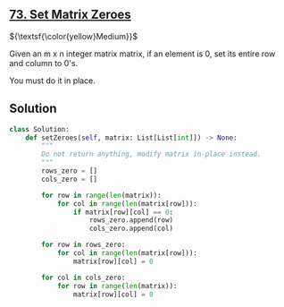 ## [73. Set Matrix Zeroes](https://leetcode.com/problems/set-matrix-zeroes/description/)

${\textsf{\color{yellow}Medium}}$

Given an m x n integer matrix matrix, if an element is 0, set its entire row and column to 0's.

You must do it in place.

## Solution
```python
class Solution:
    def setZeroes(self, matrix: List[List[int]]) -> None:
        """
        Do not return anything, modify matrix in-place instead.
        """
        rows_zero = []
        cols_zero = []

        for row in range(len(matrix)):
            for col in range(len(matrix[row])):
                if matrix[row][col] == 0:
                    rows_zero.append(row)
                    cols_zero.append(col)

        for row in rows_zero:
            for col in range(len(matrix[row])):
                matrix[row][col] = 0

        for col in cols_zero:
            for row in range(len(matrix)):
                matrix[row][col] = 0
```

